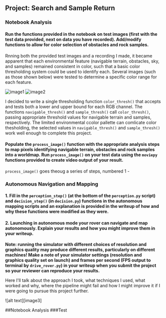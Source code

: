 ## Project: Search and Sample Return


[image1]: ./test_dataset/IMG/robocam_2018_10_29_14_14_55_338.jpg
[image2]: ./test_dataset/IMG/robocam_2018_10_29_14_14_19_071.jpg


### Notebook Analysis
#### Run the functions provided in the notebook on test images (first with the test data provided, next on data you have recorded). Add/modify functions to allow for color selection of obstacles and rock samples.
Rnning both the provided test images and a recording I made, it became apparent that each environmental feature
(navigable terrain, obstacles, sky, and samples) remained consistent in color, such that a basic color thresholding
system could be used to identify each. Several images (such as those shown below) were tested to determine a specific color range for each feature.

![image1] ![image2]

I decided to write a single thresholding function `color_thresh()` that accepts and tests both a lower and upper bound for each RGB channel. The functions `navigable_thresh()` and `sample_thresh()` call `color_thresh()`,
passing appropriate threshold values for navigable terrain and samples, respectively. The limited environmental ccolor pallette can comlicate color thesholding, the selected values in `navigable_thresh()` and
`sample_thresh()` work well enough to complete this project.

#### Populate the `process_image()` function with the appropriate analysis steps to map pixels identifying navigable terrain, obstacles and rock samples into a worldmap.  Run `process_image()` on your test data using the `moviepy` functions provided to create video output of your result.
`process_image()` goes theoug a series of steps, numbered 1 -


### Autonomous Navigation and Mapping

#### 1. Fill in the `perception_step()` (at the bottom of the `perception.py` script) and `decision_step()` (in `decision.py`) functions in the autonomous mapping scripts and an explanation is provided in the writeup of how and why these functions were modified as they were.


#### 2. Launching in autonomous mode your rover can navigate and map autonomously.  Explain your results and how you might improve them in your writeup.  

**Note: running the simulator with different choices of resolution and graphics quality may produce different results, particularly on different machines!  Make a note of your simulator settings (resolution and graphics quality set on launch) and frames per second (FPS output to terminal by `drive_rover.py`) in your writeup when you submit the project so your reviewer can reproduce your results.**

Here I'll talk about the approach I took, what techniques I used, what worked and why, where the pipeline might fail and how I might improve it if I were going to pursue this project further.  



![alt text][image3]



##Notebook Analysis
###Test